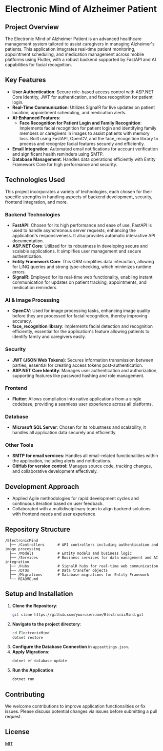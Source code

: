
# Electronic Mind of Alzheimer Patient

## Project Overview
The Electronic Mind of Alzheimer Patient is an advanced healthcare management system tailored to assist caregivers in managing Alzheimer's patients. This application integrates real-time patient monitoring, appointment scheduling, and medication management across mobile platforms using Flutter, with a robust backend supported by FastAPI and AI capabilities for facial recognition.

## Key Features
- **User Authentication**: Secure role-based access control with ASP.NET Core Identity, JWT for authentication, and face recognition for patient login.
- **Real-Time Communication**: Utilizes SignalR for live updates on patient location, appointment scheduling, and medication alerts.
- **AI-Enhanced Features**:
  - **Face Recognition for Patient Login and Family Recognition**: Implements facial recognition for patient login and identifying family members or caregivers in images to assist patients with memory loss. Built using FastAPI, OpenCV, and the face_recognition library to process and recognize facial features securely and efficiently.
- **Email Integration**: Automated email notifications for account verification and significant health reminders using SMTP.
- **Database Management**: Handles data operations efficiently with Entity Framework Core for high performance and security.

## Technologies Used

This project incorporates a variety of technologies, each chosen for their specific strengths in handling aspects of backend development, security, frontend integration, and more.

### Backend Technologies

- **FastAPI**: Chosen for its high performance and ease of use, FastAPI is used to handle asynchronous server requests, enhancing the application's responsiveness. It also provides automatic interactive API documentation.
- **ASP.NET Core**: Utilized for its robustness in developing secure and scalable applications. It simplifies user management and secure authentication.
- **Entity Framework Core**: This ORM simplifies data interaction, allowing for LINQ queries and strong type-checking, which minimizes runtime errors.
- **SignalR**: Employed for its real-time web functionality, enabling instant communication for updates on patient tracking, appointments, and medication reminders.

### AI & Image Processing

- **OpenCV**: Used for image processing tasks, enhancing image quality before they are processed for facial recognition, thereby improving accuracy.
- **face_recognition library**: Implements facial detection and recognition efficiently, essential for the application's feature allowing patients to identify family and caregivers easily.

### Security

- **JWT (JSON Web Tokens)**: Secures information transmission between parties, essential for creating access tokens post-authentication.
- **ASP.NET Core Identity**: Manages user authentication and authorization, supporting features like password hashing and role management.

### Frontend

- **Flutter**: Allows compilation into native applications from a single codebase, providing a seamless user experience across all platforms.

### Database

- **Microsoft SQL Server**: Chosen for its robustness and scalability, it handles all application data securely and efficiently.

### Other Tools

- **SMTP for email services**: Handles all email-related functionalities within the application, including alerts and notifications.
- **GitHub for version control**: Manages source code, tracking changes, and collaborative development effectively.

## Development Approach
- Applied Agile methodologies for rapid development cycles and continuous iteration based on user feedback.
- Collaborated with a multidisciplinary team to align backend solutions with frontend needs and user experience.

## Repository Structure
```
/ElectronicMind
  ├── /Controllers      # API controllers including authentication and image processing
  ├── /Models           # Entity models and business logic
  ├── /Services         # Business services for data management and AI integration
  ├── /Hubs             # SignalR hubs for real-time web communication
  ├── /DTOs             # Data transfer objects
  ├── /Migrations       # Database migrations for Entity Framework
  └── README.md
```

## Setup and Installation
1. **Clone the Repository**:
   ```bash
   git clone https://github.com/yourusername/ElectronicMind.git
   ```
2. **Navigate to the project directory**:
   ```bash
   cd ElectronicMind
   dotnet restore
   ```
3. **Configure the Database Connection** in `appsettings.json`.
4. **Apply Migrations**:
   ```bash
   dotnet ef database update
   ```
5. **Run the Application**:
   ```bash
   dotnet run
   ```

## Contributing
We welcome contributions to improve application functionalities or fix issues. Please discuss potential changes via issues before submitting a pull request.

## License
[MIT](https://choosealicense.com/licenses/mit/)
